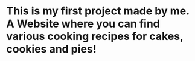 # This is my first project made by me. A Website where you can find various cooking recipes for cakes, cookies and pies!
